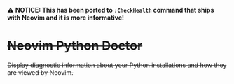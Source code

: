 :warning: **NOTICE: This has been ported to `:CheckHealth` command that ships with Neovim and it is more informative!**

# ~~Neovim Python Doctor~~

~~Display diagnostic information about your Python installations and how they are
viewed by Neovim.~~
